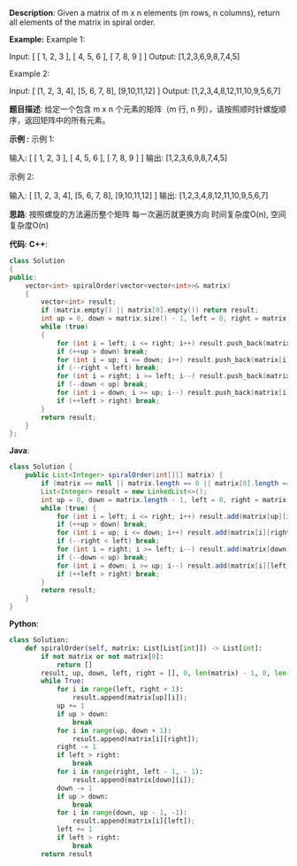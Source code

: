 __Description__:
Given a matrix of m x n elements (m rows, n columns), return all elements of the matrix in spiral order.

__Example:__
Example 1:

Input:
[
 [ 1, 2, 3 ],
 [ 4, 5, 6 ],
 [ 7, 8, 9 ]
]
Output: [1,2,3,6,9,8,7,4,5]

Example 2:

Input:
[
  [1, 2, 3, 4],
  [5, 6, 7, 8],
  [9,10,11,12]
]
Output: [1,2,3,4,8,12,11,10,9,5,6,7]

__题目描述__:
给定一个包含 m x n 个元素的矩阵（m 行, n 列），请按照顺时针螺旋顺序，返回矩阵中的所有元素。

__示例 :__
示例 1:

输入:
[
 [ 1, 2, 3 ],
 [ 4, 5, 6 ],
 [ 7, 8, 9 ]
]
输出: [1,2,3,6,9,8,7,4,5]

示例 2:

输入:
[
  [1, 2, 3, 4],
  [5, 6, 7, 8],
  [9,10,11,12]
]
输出: [1,2,3,4,8,12,11,10,9,5,6,7]

__思路__:
按照螺旋的方法遍历整个矩阵
每一次遍历就更换方向
时间复杂度O(n), 空间复杂度O(n)

__代码__:
__C++__:
```C++
class Solution 
{
public:
    vector<int> spiralOrder(vector<vector<int>>& matrix) 
    {
        vector<int> result;
        if (matrix.empty() || matrix[0].empty()) return result;
        int up = 0, down = matrix.size() - 1, left = 0, right = matrix[0].size() - 1;
        while (true)
        {
            for (int i = left; i <= right; i++) result.push_back(matrix[up][i]);
            if (++up > down) break;
            for (int i = up; i <= down; i++) result.push_back(matrix[i][right]);
            if (--right < left) break;
            for (int i = right; i >= left; i--) result.push_back(matrix[down][i]);
            if (--down < up) break;
            for (int i = down; i >= up; i--) result.push_back(matrix[i][left]);
            if (++left > right) break;
        }
        return result;
    }
};
```

__Java__:
```Java
class Solution {
    public List<Integer> spiralOrder(int[][] matrix) {
        if (matrix == null || matrix.length == 0 || matrix[0].length == 0) return new LinkedList<>();
        List<Integer> result = new LinkedList<>();
        int up = 0, down = matrix.length - 1, left = 0, right = matrix[0].length - 1;
        while (true) {
            for (int i = left; i <= right; i++) result.add(matrix[up][i]);
            if (++up > down) break;
            for (int i = up; i <= down; i++) result.add(matrix[i][right]);
            if (--right < left) break;
            for (int i = right; i >= left; i--) result.add(matrix[down][i]);
            if (--down < up) break;
            for (int i = down; i >= up; i--) result.add(matrix[i][left]);
            if (++left > right) break;
        }
        return result;
    }
}
```

__Python__:
```Python
class Solution:
    def spiralOrder(self, matrix: List[List[int]]) -> List[int]:
        if not matrix or not matrix[0]:
            return []
        result, up, down, left, right = [], 0, len(matrix) - 1, 0, len(matrix[0]) - 1
        while True:
            for i in range(left, right + 1):
                result.append(matrix[up][i]);
            up += 1
            if up > down:
                break
            for i in range(up, down + 1):
                result.append(matrix[i][right]);
            right -= 1
            if left > right:
                break
            for i in range(right, left - 1, - 1):
                result.append(matrix[down][i]);
            down -= 1
            if up > down:
                break
            for i in range(down, up - 1, -1):
                result.append(matrix[i][left]);
            left += 1
            if left > right:
                break
        return result
```
